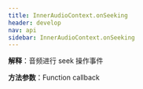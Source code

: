 ```yaml
---
title: InnerAudioContext.onSeeking
header: develop
nav: api
sidebar: InnerAudioContext.onSeeking
---
```



 

**解释**：音频进行 seek 操作事件

**方法参数**：Function callback

